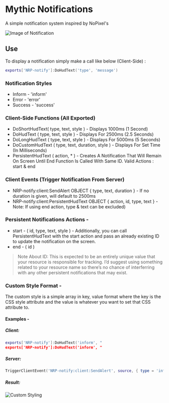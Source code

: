 # Mythic Notifications
A simple notification system inspired by NoPixel's

![Image of Notification](https://i.imgur.com/shT1XWc.png)

## Use
To display a notification simply make a call like below (Client-Side) :

```lua
exports['NRP-notify']:DoHudText('type', 'message')
```

### Notification Styles
* Inform - 'inform'
* Error - 'error'
* Success - 'success'

### Client-Side Functions (All Exported)
* DoShortHudText( type, text, style ) - Displays 1000ms (1 Second)
* DoHudText ( type, text, style ) - Displays For 2500ms (2.5 Seconds)
* DoLongHudText ( type, text, style ) - Displays For 5000ms (5 Seconds)
* DoCustomHudText ( type, text, duration, style ) - Displays For Set Time (In Milliseconds)
* PersistentHudText ( action, * ) - Creates A Notification That Will Remain On Screen Until End Function Is Called With Same ID. Valid Actions : start & end

### Client Events (Trigger Notification From Server)
* NRP-notify:client:SendAlert OBJECT { type, text, duration } - If no duration is given, will default to 2500ms
* NRP-notify:client:PersistentHudText OBJECT { action, id, type, text } - Note: If using end action, type & text can be excluded)

### Persistent Notifications Actions -
* start - ( id, type, text, style ) - Additionally, you can call PersistentHudText with the start action and pass an already existing ID to update the notification on the screen.
* end - ( id )

> Note About ID: This is expected to be an entirely unique value that your resource is responsible for tracking. I’d suggest using something related to your resource name so there’s no chance of interferring with any other persistent notifications that may exist.

### Custom Style Format -
The custom style is a simple array in key, value format where the key is the CSS style attribute and the value is whatever you want to set that CSS attribute to.

#### Examples -
##### Client:
```LUA
exports['NRP-notify']:DoHudText('inform', " 
exports['NRP-notify']:DoHudText('inform', "
```

##### Server:
```LUA
TriggerClientEvent('NRP-notify:client:SendAlert', source, { type = 'inform', text = 'Hype! Custom Styling!')
```

##### Result:
![Custom Styling](https://i.imgur.com/FClWCqm.png)